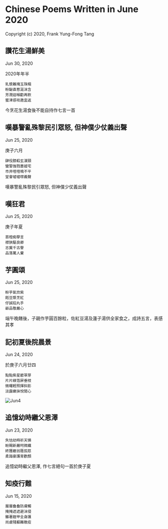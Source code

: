 # Chinese Poems Written in June 2020
Copyright (c) 2020, Frank Yung-Fong Tang

## 讚花生湯鮮美
Jun 30, 2020

2020年年半
```
乳漿難掩玉珠糯
粉馝直惹涎沫含
芳潤迴喉勸再飲
蜜津惑啖邀盅返
```
今烹花生湯食後不能自持作七言一首
## 嘆暴警亂殊黎民引眾怒, 但神僕少仗義出聲 
Jun 25, 2020

庚子六月
```
肆役膝殺玄漢頸
蠻警強戮墨姬宅
市井喧喧鳴不平
堂會噓噓噤義聲
```
嘆暴警亂殊黎民引眾怒, 但神僕少仗義出聲 

## 嘆狂君 
Jun 25, 2020

庚子年夏
```
首橙痴孽言 
襟狹驅良卿
志冀千古譽
品落萬人棄
```
## 芋圓頌 
Jun 25, 2020

```
粉芋氣炊紫
餂豆漿烹紅
仔誠掐丸手
爺品敬嚴心
```
端午晚饍後，子親作芋圓百餘粒，佐紅豆湯及蓮子湯供全家食之，成詩五言，表感其孝

## 記初夏後院晨景
Jun 24, 2020

於庚子六月廿四
```
點點紫星碧翠芽
片片綠箔屏垂枝
微曙輕照揮斜影
淡露嫩抺悅閒心
```
![Jun4](https://lh3.googleusercontent.com/pw/AL9nZEUq37Sjl06imHh6QENRGr5W4UTvGJs8S8tjfPsqzlrPfdBdaog_LCbYTUslYEJbyvQhFlLUkcOyiJ6XrNf1BfoVV1QcxZXoj6Eg8LJevNmZ0D8vREd3ZUo7U1h-7XFRrwEhwiUXHHI7OP-HHXB9wrSF_w=w250)
 

## 追憶幼時繼父恩澤
Jun 23, 2020
```
失怙幼時祈天憐
盼賜新嚴呵微纖
終獲繼翁蔭孤慈
柔誨豪護育歡顏
```
追憶幼時繼父恩澤, 作七言絕句一首於庚子夏

## 知疫行難 
Jun 15, 2020
```
層層叠叠防膚觸
掩掩遮遮避沬侵
雖著鎧甲全身護
尚慮殘軀難敵疫
```

